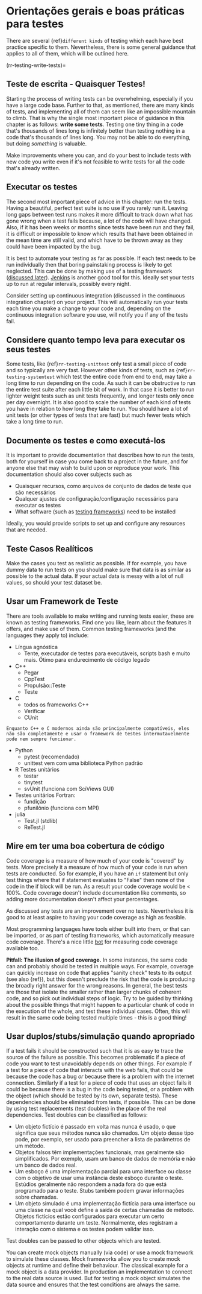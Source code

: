 <a name="General_guidance_and_good_practice_for_testing"></a>

# Orientações gerais e boas práticas para testes

There are several {ref}`different kinds`<rr-testing-types-of-testing> of testing which each have best practice specific to them. Nevertheless, there is some general guidance that applies to all of them, which will be outlined here.

(rr-testing-write-tests)=
## Teste de escrita - Quaisquer Testes!

Starting the process of writing tests can be overwhelming, especially if you have a large code base. Further to that, as mentioned, there are many kinds of tests, and implementing all of them can seem like an impossible mountain to climb. That is why the single most important piece of guidance in this chapter is as follows: **write some tests**. Testing one tiny thing in a code that's thousands of lines long is infinitely better than testing nothing in a code that's thousands of lines long. You may not be able to do everything, but doing *something* is valuable.

Make improvements where you can, and do your best to include tests with new code you write even if it's not feasible to write tests for all the code that's already written.

## Executar os testes

The second most important piece of advice in this chapter: run the tests. Having a beautiful, perfect test suite is no use if you rarely run it. Leaving long gaps between test runs makes it more difficult to track down what has gone wrong when a test fails because, a lot of the code will have changed. Also, if it has been weeks or months since tests have been run and they fail, it is difficult or impossible to know which results that have been obtained in the mean time are still valid, and which have to be thrown away as they could have been impacted by the bug.

It is best to automate your testing as far as possible. If each test needs to be run individually then that boring painstaking process is likely to get neglected. This can be done by making use of a testing framework ([discussed later](#use-a-testing-framework)). [Jenkins](https://jenkins.io) is another good tool for this. Ideally set your tests up to run at regular intervals, possibly every night.

Consider setting up continuous integration (discussed in the continuous integration chapter) on your project. This will automatically run your tests each time you make a change to your code and, depending on the continuous integration software you use, will notify you if any of the tests fail.

## Considere quanto tempo leva para executar os seus testes

Some tests, like {ref}`rr-testing-unittest` only test a small piece of code and so typically are very fast. However other kinds of tests, such as {ref}`rr-testing-systemtest` which test the entire code from end to end, may take a long time to run depending on the code. As such it can be obstructive to run the entire test suite after each little bit of work. In that case it is better to run lighter weight tests such as unit tests frequently, and longer tests only once per day overnight. It is also good to scale the number of each kind of tests you have in relation to how long they take to run. You should have a lot of unit tests (or other types of tests that are fast) but much fewer tests which take a long time to run.

## Documente os testes e como executá-los

It is important to provide documentation that describes how to run the tests, both for yourself in case you come back to a project in the future, and for anyone else that may wish to build upon or reproduce your work. This documentation should also cover subjects such as

- Quaisquer recursos, como arquivos de conjunto de dados de teste que são necessários
- Qualquer ajustes de configuração/configuração necessários para executar os testes
- What software (such as [testing frameworks](#use-a-testing-framework)) need to be installed

Ideally, you would provide scripts to set up and configure any resources that are needed.

## Teste Casos Realíticos

Make the cases you test as realistic as possible. If for example, you have dummy data to run tests on you should make sure that data is as similar as possible to the actual data. If your actual data is messy with a lot of null values, so should your test dataset be.

## Usar um Framework de Teste

There are tools available to make writing and running tests easier, these are known as testing frameworks. Find one you like, learn about the features it offers, and make use of them. Common testing frameworks (and the languages they apply to) include:

- Língua agnóstica
  - Tente, executador de testes para executáveis, scripts bash e muito mais. Ótimo para endurecimento de código legado
- C++
  - Pegar
  - CppTest
  - Propulsão::Teste
  - Teste
- C
  - todos os frameworks C++
  - Verificar
  - CUnit
```{note}
Enquanto C++ e C modernos ainda são principalmente compatíveis, eles não são completamente e usar o framework de testes intermutavelmente pode nem sempre funcionar.
```
- Python
  - pytest (recomendado)
  - unittest vem com uma biblioteca Python padrão
- R Testes unitários
  - testar
  - tinytest
  - svUnit (funciona com SciViews GUI)
- Testes unitários Fortran:
  - fundição
  - pfunilônio (funciona com MPI)
- julia
  - Test.jl (stdlib)
  - ReTest.jl

## Mire em ter uma boa cobertura de código

Code coverage is a measure of how much of your code is "covered" by tests. More precisely it a measure of how much of your code is run when tests are conducted. So for example, if you have an `if` statement but only test things where that if statement evaluates to "False" then none of the code in the if block will be run. As a result your code coverage would be < 100%. Code coverage doesn't include documentation like comments, so adding more documentation doesn't affect your percentages.

As discussed any tests are an improvement over no tests. Nevertheless it is good to at least aspire to having your code coverage as high as feasible.

Most programming languages have tools either built into them, or that can be imported, or as part of testing frameworks, which automatically measure code coverage. There's a nice little [bot](https://codecov.io/) for measuring code coverage available too.

**Pitfall: The illusion of good coverage.** In some instances, the same code can and probably should be tested in multiple ways. For example, coverage can quickly increase on code that applies "sanity check" tests to its output (see also {ref}<rr-testing-challenges-difficult-quatify>), but this doesn't preclude the risk that the code is producing the broadly right answer for the wrong reasons. In general, the best tests are those that isolate the smaller rather than larger chunks of coherent code, and so pick out individual steps of logic. Try to be guided by thinking about the possible things that might happen to a particular chunk of code in the execution of the whole, and test these individual cases. Often, this will result in the same code being tested multiple times - this is a good thing!

## Usar duplos/stubs/simulação quando apropriado

If a test fails it should be constructed such that it is as easy to trace the source of the failure as possible. This becomes problematic if a piece of code you want to test unavoidably depends on other things. For example if a test for a piece of code that interacts with the web fails, that could be because the code has a bug *or* because there is a problem with the internet connection. Similarly if a test for a piece of code that uses an object fails it could be because there is a bug in the code being tested, or a problem with the object (which should be tested by its own, separate tests). These dependencies should be eliminated from tests, if possible. This can be done by using test replacements (test doubles) in the place of the real dependencies. Test doubles can be classified as follows:

- Um objeto fictício é passado em volta mas nunca é usado, o que significa que seus métodos nunca são chamados. Um objeto desse tipo pode, por exemplo, ser usado para preencher a lista de parâmetros de um método.
- Objetos falsos têm implementações funcionais, mas geralmente são simplificados. Por exemplo, usam um banco de dados de memória e não um banco de dados real.
- Um esboço é uma implementação parcial para uma interface ou classe com o objetivo de usar uma instância deste esboço durante o teste. Estúdios geralmente não respondem a nada fora do que está programado para o teste. Stubs também podem gravar informações sobre chamadas.
- Um objeto simulado é uma implementação fictícia para uma interface ou uma classe na qual você define a saída de certas chamadas de método. Objetos fictícios estão configurados para executar um certo comportamento durante um teste. Normalmente, eles registram a interação com o sistema e os testes podem validar isso.

Test doubles can be passed to other objects which are tested.

You can create mock objects manually (via code) or use a mock framework to simulate these classes. Mock frameworks allow you to create mock objects at runtime and define their behaviour. The classical example for a mock object is a data provider. In production an implementation to connect to the real data source is used. But for testing a mock object simulates the data source and ensures that the test conditions are always the same.
